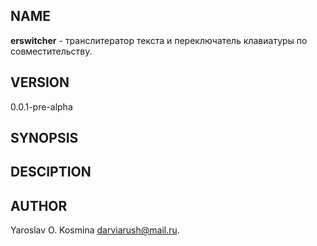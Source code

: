 ## NAME

**erswitcher** - транслитератор текста и переключатель клавиатуры по совместительству.

## VERSION

0.0.1-pre-alpha

## SYNOPSIS



## DESCIPTION



## AUTHOR

Yaroslav O. Kosmina <darviarush@mail.ru>.
